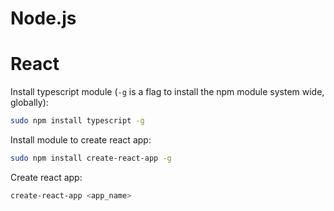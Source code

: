 # Node.js

# React
Install typescript module (`-g` is a flag to install the npm module system wide, globally):
```bash
sudo npm install typescript -g
```

Install module to create react app:
```bash
sudo npm install create-react-app -g
```

Create react app:
```bash
create-react-app <app_name>
```
